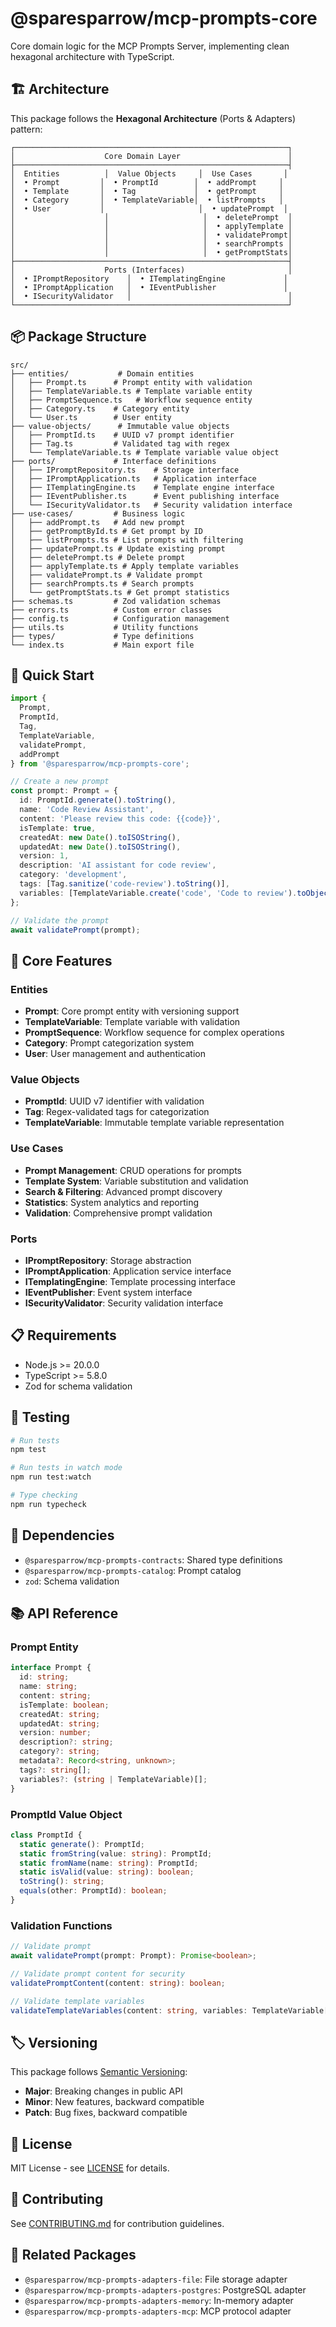 # @sparesparrow/mcp-prompts-core

Core domain logic for the MCP Prompts Server, implementing clean hexagonal architecture with TypeScript.

## 🏗️ Architecture

This package follows the **Hexagonal Architecture** (Ports & Adapters) pattern:

```
┌─────────────────────────────────────────────────────────────┐
│                    Core Domain Layer                        │
├─────────────────────────────────────────────────────────────┤
│  Entities          │  Value Objects     │  Use Cases       │
│  • Prompt         │  • PromptId        │  • addPrompt     │
│  • Template       │  • Tag             │  • getPrompt     │
│  • Category       │  • TemplateVariable│  • listPrompts   │
│  • User           │                     │  • updatePrompt  │
│                    │                     │  • deletePrompt  │
│                    │                     │  • applyTemplate │
│                    │                     │  • validatePrompt│
│                    │                     │  • searchPrompts │
│                    │                     │  • getPromptStats│
├─────────────────────────────────────────────────────────────┤
│                    Ports (Interfaces)                       │
│  • IPromptRepository    │  • ITemplatingEngine             │
│  • IPromptApplication   │  • IEventPublisher               │
│  • ISecurityValidator   │                                   │
└─────────────────────────────────────────────────────────────┘
```

## 📦 Package Structure

```
src/
├── entities/           # Domain entities
│   ├── Prompt.ts      # Prompt entity with validation
│   ├── TemplateVariable.ts # Template variable entity
│   ├── PromptSequence.ts   # Workflow sequence entity
│   ├── Category.ts    # Category entity
│   └── User.ts        # User entity
├── value-objects/      # Immutable value objects
│   ├── PromptId.ts    # UUID v7 prompt identifier
│   ├── Tag.ts         # Validated tag with regex
│   └── TemplateVariable.ts # Template variable value object
├── ports/             # Interface definitions
│   ├── IPromptRepository.ts    # Storage interface
│   ├── IPromptApplication.ts   # Application interface
│   ├── ITemplatingEngine.ts    # Template engine interface
│   ├── IEventPublisher.ts      # Event publishing interface
│   └── ISecurityValidator.ts   # Security validation interface
├── use-cases/         # Business logic
│   ├── addPrompt.ts   # Add new prompt
│   ├── getPromptById.ts # Get prompt by ID
│   ├── listPrompts.ts # List prompts with filtering
│   ├── updatePrompt.ts # Update existing prompt
│   ├── deletePrompt.ts # Delete prompt
│   ├── applyTemplate.ts # Apply template variables
│   ├── validatePrompt.ts # Validate prompt
│   ├── searchPrompts.ts # Search prompts
│   └── getPromptStats.ts # Get prompt statistics
├── schemas.ts         # Zod validation schemas
├── errors.ts          # Custom error classes
├── config.ts          # Configuration management
├── utils.ts           # Utility functions
├── types/             # Type definitions
└── index.ts           # Main export file
```

## 🚀 Quick Start

```typescript
import { 
  Prompt, 
  PromptId, 
  Tag, 
  TemplateVariable,
  validatePrompt,
  addPrompt 
} from '@sparesparrow/mcp-prompts-core';

// Create a new prompt
const prompt: Prompt = {
  id: PromptId.generate().toString(),
  name: 'Code Review Assistant',
  content: 'Please review this code: {{code}}',
  isTemplate: true,
  createdAt: new Date().toISOString(),
  updatedAt: new Date().toISOString(),
  version: 1,
  description: 'AI assistant for code review',
  category: 'development',
  tags: [Tag.sanitize('code-review').toString()],
  variables: [TemplateVariable.create('code', 'Code to review').toObject()]
};

// Validate the prompt
await validatePrompt(prompt);
```

## 🔧 Core Features

### Entities
- **Prompt**: Core prompt entity with versioning support
- **TemplateVariable**: Template variable with validation
- **PromptSequence**: Workflow sequence for complex operations
- **Category**: Prompt categorization system
- **User**: User management and authentication

### Value Objects
- **PromptId**: UUID v7 identifier with validation
- **Tag**: Regex-validated tags for categorization
- **TemplateVariable**: Immutable template variable representation

### Use Cases
- **Prompt Management**: CRUD operations for prompts
- **Template System**: Variable substitution and validation
- **Search & Filtering**: Advanced prompt discovery
- **Statistics**: System analytics and reporting
- **Validation**: Comprehensive prompt validation

### Ports
- **IPromptRepository**: Storage abstraction
- **IPromptApplication**: Application service interface
- **ITemplatingEngine**: Template processing interface
- **IEventPublisher**: Event system interface
- **ISecurityValidator**: Security validation interface

## 📋 Requirements

- Node.js >= 20.0.0
- TypeScript >= 5.8.0
- Zod for schema validation

## 🧪 Testing

```bash
# Run tests
npm test

# Run tests in watch mode
npm run test:watch

# Type checking
npm run typecheck
```

## 🔗 Dependencies

- `@sparesparrow/mcp-prompts-contracts`: Shared type definitions
- `@sparesparrow/mcp-prompts-catalog`: Prompt catalog
- `zod`: Schema validation

## 📚 API Reference

### Prompt Entity

```typescript
interface Prompt {
  id: string;
  name: string;
  content: string;
  isTemplate: boolean;
  createdAt: string;
  updatedAt: string;
  version: number;
  description?: string;
  category?: string;
  metadata?: Record<string, unknown>;
  tags?: string[];
  variables?: (string | TemplateVariable)[];
}
```

### PromptId Value Object

```typescript
class PromptId {
  static generate(): PromptId;
  static fromString(value: string): PromptId;
  static fromName(name: string): PromptId;
  static isValid(value: string): boolean;
  toString(): string;
  equals(other: PromptId): boolean;
}
```

### Validation Functions

```typescript
// Validate prompt
await validatePrompt(prompt: Prompt): Promise<boolean>;

// Validate prompt content for security
validatePromptContent(content: string): boolean;

// Validate template variables
validateTemplateVariables(content: string, variables: TemplateVariable[]): boolean;
```

## 🏷️ Versioning

This package follows [Semantic Versioning](https://semver.org/):
- **Major**: Breaking changes in public API
- **Minor**: New features, backward compatible
- **Patch**: Bug fixes, backward compatible

## 📄 License

MIT License - see [LICENSE](../../LICENSE) for details.

## 🤝 Contributing

See [CONTRIBUTING.md](../../CONTRIBUTING.md) for contribution guidelines.

## 🔗 Related Packages

- `@sparesparrow/mcp-prompts-adapters-file`: File storage adapter
- `@sparesparrow/mcp-prompts-adapters-postgres`: PostgreSQL adapter
- `@sparesparrow/mcp-prompts-adapters-memory`: In-memory adapter
- `@sparesparrow/mcp-prompts-adapters-mcp`: MCP protocol adapter

